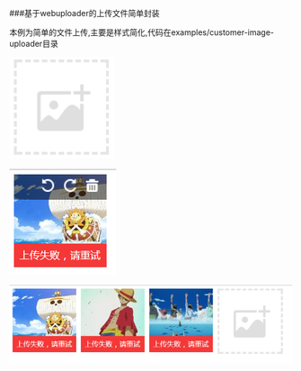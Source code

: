 
###基于webuploader的上传文件简单封装


本例为简单的文件上传,主要是样式简化,代码在examples/customer-image-uploader目录


![Alt address](img1.png "地址选择")

![Alt search](img2.png "地址搜索")

![Alt search](img3.png "地址搜索")
